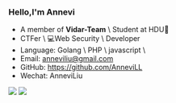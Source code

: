 ### Hello,I'm Annevi

- A member of  **Vidar-Team** \  Student at HDU🏫
- CTFer \ 💻Web Security \ Developer 
- Language: Golang \ PHP \ javascript \
- Email: anneviliu@gmail.com
- GitHub: https://github.com/AnneviLL
- Wechat: AnneviLiu

<img src="https://github-readme-stats.vercel.app/api?username=AnneviLL&show_icons=true&hide_title=true&theme=onedark" />
<img src="https://github-readme-stats.vercel.app/api/top-langs/?username=AnneviLL&layout=compact&theme=onedark&hide=html"/>
